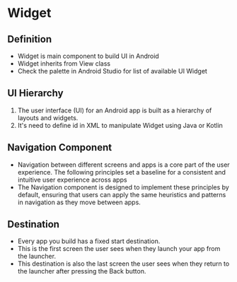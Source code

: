 # Widget

## Definition
- Widget is main component to build UI in Android
- Widget inherits from View class
- Check the palette in Android Studio for list of available UI Widget

## UI Hierarchy
1. The user interface (UI) for an Android app is built as a hierarchy of layouts and widgets.
2. It's need to define id in XML to manipulate Widget  using Java or Kotlin

## Navigation Component
- Navigation between different screens and apps is a core part of the user experience. The following principles set a baseline for a consistent and intuitive user experience across apps
- The Navigation component is designed to implement these principles by default, ensuring that users can apply the same heuristics and patterns in navigation as they move between apps.

## Destination
- Every app you build has a fixed start destination.
- This is the first screen the user sees when they launch your app from the launcher. 
- This destination is also the last screen the user sees when they return to the launcher after pressing the Back button.




